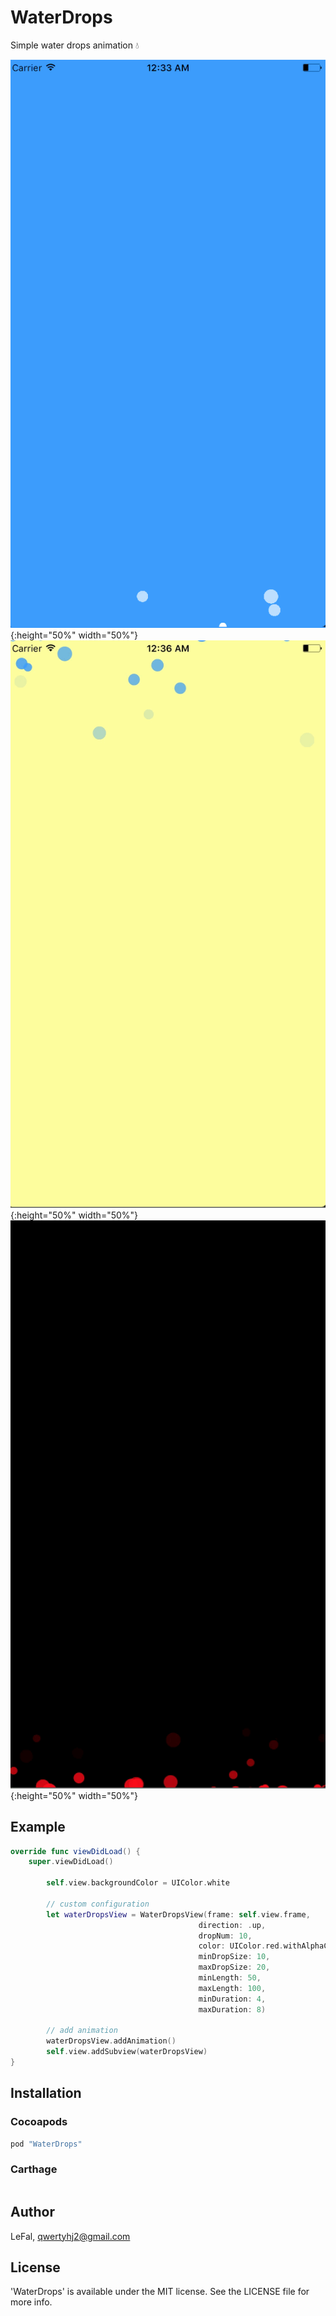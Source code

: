 # WaterDrops
Simple water drops animation 💧

![ExampleImages1.gif](ExampleImages/ExampleImages1.gif){:height="50%" width="50%"}
![ExampleImages2.gif](ExampleImages/ExampleImages2.gif){:height="50%" width="50%"}
![ExampleImages3.gif](ExampleImages/ExampleImages3.gif){:height="50%" width="50%"}

## Example
```swift
override func viewDidLoad() {
    super.viewDidLoad()
    
        self.view.backgroundColor = UIColor.white

        // custom configuration
        let waterDropsView = WaterDropsView(frame: self.view.frame,
                                          direction: .up,
                                          dropNum: 10,
                                          color: UIColor.red.withAlphaComponent(0.7),
                                          minDropSize: 10,
                                          maxDropSize: 20,
                                          minLength: 50,
                                          maxLength: 100,
                                          minDuration: 4,
                                          maxDuration: 8)
        
        // add animation 
        waterDropsView.addAnimation()
        self.view.addSubview(waterDropsView)
}
```

## Installation

### Cocoapods
```ruby
pod "WaterDrops"
```

### Carthage
```
```

## Author

LeFal, qwertyhj2@gmail.com

## License

'WaterDrops' is available under the MIT license. See the LICENSE file for more info.
